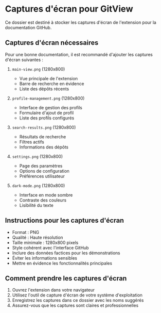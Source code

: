 # Captures d'écran pour GitView

Ce dossier est destiné à stocker les captures d'écran de l'extension pour la documentation GitHub.

## Captures d'écran nécessaires

Pour une bonne documentation, il est recommandé d'ajouter les captures d'écran suivantes :

1. `main-view.png` (1280x800)
   - Vue principale de l'extension
   - Barre de recherche en évidence
   - Liste des dépôts récents

2. `profile-management.png` (1280x800)
   - Interface de gestion des profils
   - Formulaire d'ajout de profil
   - Liste des profils configurés

3. `search-results.png` (1280x800)
   - Résultats de recherche
   - Filtres actifs
   - Informations des dépôts

4. `settings.png` (1280x800)
   - Page des paramètres
   - Options de configuration
   - Préférences utilisateur

5. `dark-mode.png` (1280x800)
   - Interface en mode sombre
   - Contraste des couleurs
   - Lisibilité du texte

## Instructions pour les captures d'écran

- Format : PNG
- Qualité : Haute résolution
- Taille minimale : 1280x800 pixels
- Style cohérent avec l'interface GitHub
- Inclure des données factices pour les démonstrations
- Éviter les informations sensibles
- Mettre en évidence les fonctionnalités principales

## Comment prendre les captures d'écran

1. Ouvrez l'extension dans votre navigateur
2. Utilisez l'outil de capture d'écran de votre système d'exploitation
3. Enregistrez les captures dans ce dossier avec les noms suggérés
4. Assurez-vous que les captures sont claires et professionnelles 